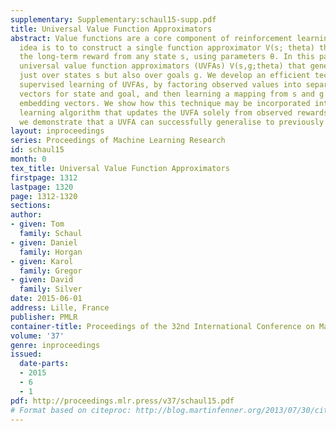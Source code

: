 ```yaml
---
supplementary: Supplementary:schaul15-supp.pdf
title: Universal Value Function Approximators
abstract: Value functions are a core component of reinforcement learning. The main
  idea is to to construct a single function approximator V(s; theta) that estimates
  the long-term reward from any state s, using parameters θ. In this paper we introduce
  universal value function approximators (UVFAs) V(s,g;theta) that generalise not
  just over states s but also over goals g. We develop an efficient technique for
  supervised learning of UVFAs, by factoring observed values into separate embedding
  vectors for state and goal, and then learning a mapping from s and g to these factored
  embedding vectors. We show how this technique may be incorporated into a reinforcement
  learning algorithm that updates the UVFA solely from observed rewards. Finally,
  we demonstrate that a UVFA can successfully generalise to previously unseen goals.
layout: inproceedings
series: Proceedings of Machine Learning Research
id: schaul15
month: 0
tex_title: Universal Value Function Approximators
firstpage: 1312
lastpage: 1320
page: 1312-1320
sections: 
author:
- given: Tom
  family: Schaul
- given: Daniel
  family: Horgan
- given: Karol
  family: Gregor
- given: David
  family: Silver
date: 2015-06-01
address: Lille, France
publisher: PMLR
container-title: Proceedings of the 32nd International Conference on Machine Learning
volume: '37'
genre: inproceedings
issued:
  date-parts:
  - 2015
  - 6
  - 1
pdf: http://proceedings.mlr.press/v37/schaul15.pdf
# Format based on citeproc: http://blog.martinfenner.org/2013/07/30/citeproc-yaml-for-bibliographies/
---
```

